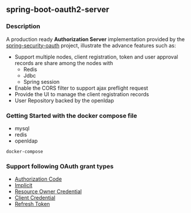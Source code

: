 ## spring-boot-oauth2-server

### Description
A production ready **Authorization Server** implementation provided by the [spring-security-oauth](https://projects.spring.io/spring-security-oauth/docs/oauth2.html) project, illustrate the advance features such as:

- Support multiple nodes, client registration, token and user approval records are share among the nodes with
  - Redis
  - Jdbc
  - Spring session
- Enable the CORS filter to support ajax preflight request
- Provide the UI to manage the client registration records
- User Repository backed by the openldap

### Getting Started with the docker compose file

- mysql
- redis
- openldap

```
docker-compose
```

### Support following OAuth grant types

- [Authorization Code](../../wiki/grant-type-authorization-code)
- [Implicit](../../wiki/grant-type-implicit)
- [Resource Owner Credential](../../wiki/grant-type-resource-owner-credential)
- [Client Credential](../../wiki/grant-type-client-credential)
- [Refresh Token](../../wiki/grant-type-refresh-token)
